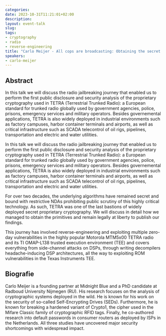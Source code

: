 ```yaml
---
categories:
date: 2023-10-31T11:21:01+02:00
description:
layout: event-talk
slug:
tags:
- cryptography
- radio
- reverse-engineering
title: "Carlo Meijer - All cops are broadcasting: Obtaining the secret TETRA primitives after decades in the shadows"
speakers:
- carlo-meijer
---
```


## Abstract

In this talk we will discuss the radio jailbreaking journey that enabled us to perform the first public disclosure and security analysis of the proprietary cryptography used in TETRA (Terrestrial Trunked Radio): a European standard for trunked radio globally used by government agencies, police, prisons, emergency services and military operators. Besides governemental applications, TETRA is also widely deployed in industrial environments such as factory campuses, harbor container terminals and airports, as well as critical infrastructure such as SCADA telecontrol of oil rigs, pipelines, transportation and electric and water utilities.

In this talk we will discuss the radio jailbreaking journey that enabled us to perform the first public disclosure and security analysis of the proprietary cryptography used in TETRA (Terrestrial Trunked Radio): a European standard for trunked radio globally used by government agencies, police, prisons, emergency services and military operators. Besides governemental applications, TETRA is also widely deployed in industrial environments such as factory campuses, harbor container terminals and airports, as well as critical infrastructure such as SCADA telecontrol of oil rigs, pipelines, transportation and electric and water utilities.

For over two decades, the underlying algorithms have remained secret and bound with restrictive NDAs prohibiting public scrutiny of this highly critical technology. As such, TETRA was one of the last bastions of widely deployed secret proprietary cryptography. We will discuss in detail how we managed to obtain the primitives and remain legally at liberty to publish our findings.

This journey has involved reverse-engineering and exploiting multiple zero-day vulnerabilities in the highly popular Motorola MTM5x00 TETRA radio and its TI OMAP-L138 trusted execution environment (TEE) and covers everything from side-channel attacks on DSPs, through writing decompilers headache-inducing DSP architectures, all the way to exploiting ROM vulnerabilities in the Texas Instruments TEE.

## Biografie

Carlo Meijer is a founding partner at Midnight Blue and a PhD candidate at Radboud University Nijmegen (RU). His research focuses on the analysis of cryptographic systems deployed in the wild. He is known for his work on the security of so-called Self-Encrypting Drives (SEDs). Furthermore, he is known for breaking a hardened variant of Crypto1, the cipher used in the Mifare Classic family of cryptographic RFID tags. Finally, he co-authored research into default passwords in consumer routers as deployed by ISPs in the Netherlands. All three studies have uncovered major security shortcomings with widespread impact.
